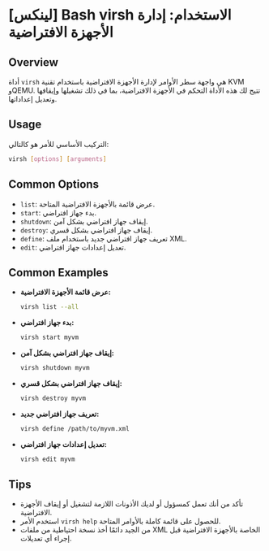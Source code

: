 # [لينكس] Bash virsh الاستخدام: إدارة الأجهزة الافتراضية

## Overview
أداة `virsh` هي واجهة سطر الأوامر لإدارة الأجهزة الافتراضية باستخدام تقنية KVM وQEMU. تتيح لك هذه الأداة التحكم في الأجهزة الافتراضية، بما في ذلك تشغيلها وإيقافها وتعديل إعداداتها.

## Usage
التركيب الأساسي للأمر هو كالتالي:

```bash
virsh [options] [arguments]
```

## Common Options
- `list`: عرض قائمة بالأجهزة الافتراضية المتاحة.
- `start`: بدء جهاز افتراضي.
- `shutdown`: إيقاف جهاز افتراضي بشكل آمن.
- `destroy`: إيقاف جهاز افتراضي بشكل قسري.
- `define`: تعريف جهاز افتراضي جديد باستخدام ملف XML.
- `edit`: تعديل إعدادات جهاز افتراضي.

## Common Examples
- **عرض قائمة الأجهزة الافتراضية:**
  ```bash
  virsh list --all
  ```

- **بدء جهاز افتراضي:**
  ```bash
  virsh start myvm
  ```

- **إيقاف جهاز افتراضي بشكل آمن:**
  ```bash
  virsh shutdown myvm
  ```

- **إيقاف جهاز افتراضي بشكل قسري:**
  ```bash
  virsh destroy myvm
  ```

- **تعريف جهاز افتراضي جديد:**
  ```bash
  virsh define /path/to/myvm.xml
  ```

- **تعديل إعدادات جهاز افتراضي:**
  ```bash
  virsh edit myvm
  ```

## Tips
- تأكد من أنك تعمل كمسؤول أو لديك الأذونات اللازمة لتشغيل أو إيقاف الأجهزة الافتراضية.
- استخدم الأمر `virsh help` للحصول على قائمة كاملة بالأوامر المتاحة.
- من الجيد دائمًا أخذ نسخة احتياطية من ملفات XML الخاصة بالأجهزة الافتراضية قبل إجراء أي تعديلات.